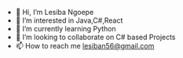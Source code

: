 - 👋 Hi, I’m Lesiba Ngoepe
- 👀 I’m interested in Java,C#,React 
- 🌱 I’m currently learning Python
- 💞️ I’m looking to collaborate on C# based Projects
- 📫 How to reach me lesiban56@gmail.com

<!---
LCBA21/LCBA21 is a ✨ special ✨ repository because its `README.md` (this file) appears on your GitHub profile.
You can click the Preview link to take a look at your changes.
--->
